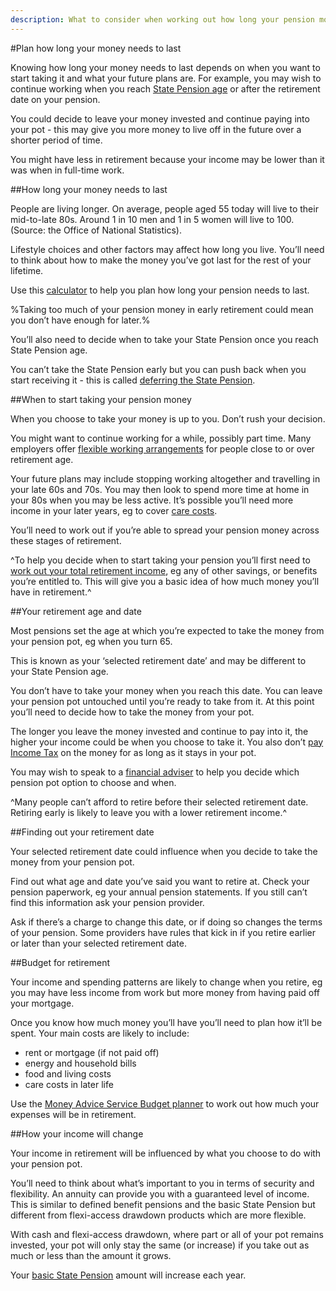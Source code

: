 ```yaml
---
description: What to consider when working out how long your pension money will last, including your retirement date, age, costs and how your income will change.
---
```


#Plan how long your money needs to last

Knowing how long your money needs to last depends on when you want to start taking it and what your future plans are. For example, you may wish to continue working when you reach [State Pension age](https://www.gov.uk/calculate-state-pension/y/age) or after the retirement date on your pension.

You could decide to leave your money invested and continue paying into your pot - this may give you more money to live off in the future over a shorter period of time. 

You might have less in retirement because your income may be lower than it was when in full-time work. 

##How long your money needs to last 

People are living longer. On average, people aged 55 today will live to their mid-to-late 80s. Around 1 in 10 men and 1 in 5 women will live to 100. (Source: the Office of National Statistics). 

Lifestyle choices and other factors may affect how long you live. You’ll need to think about how to make the money you’ve got last for the rest of your lifetime.

Use this [calculator](http://visual.ons.gov.uk/how-long-will-my-pension-need-to-last/) to help you plan how long your pension needs to last.

%Taking too much of your pension money in early retirement could mean you don’t have enough for later.%

You’ll also need to decide when to take your State Pension once you reach State Pension age.

You can’t take the State Pension early but you can push back when you start receiving it - this is called [deferring the State Pension](https://www.gov.uk/deferring-state-pension/what-you-may-get).

##When to start taking your pension money

When you choose to take your money is up to you. Don’t rush your decision.

You might want to continue working for a while, possibly part time. Many employers offer [flexible working arrangements](https://www.gov.uk/flexible-working) for people close to or over retirement age.

Your future plans may include stopping working altogether and travelling in your late 60s and 70s. You may then look to spend more time at home in your 80s when you may be less active. It’s possible you’ll need more income in your later years, eg to cover [care costs](http://www.nhs.uk/Conditions/social-care-and-support-guide/Pages/planning-for-your-future-care-needs.aspx).

You’ll need to work out if you’re able to spread your pension money across these stages of retirement.

^To help you decide when to start taking your pension you’ll first need to [work out your total retirement income](/work-out-income), eg any of other savings, or benefits you’re entitled to. This will give you a basic idea of how much money you’ll have in retirement.^

##Your retirement age and date

Most pensions set the age at which you’re expected to take the money from your pension pot, eg when you turn 65.

This is known as your ‘selected retirement date’ and may be different to your State Pension age.

You don’t have to take your money when you reach this date. You can leave your pension pot untouched until you’re ready to take from it. At this point you’ll need to decide how to take the money from your pot.

The longer you leave the money invested and continue to pay into it, the higher your income could be when you choose to take it. You also don’t [pay Income Tax](/tax) on the money for as long as it stays in your pot.

You may wish to speak to a [financial adviser](/shop-around#getting-financial-advice) to help you decide which pension pot option to choose and when.

^Many people can’t afford to retire before their selected retirement date. Retiring early is likely to leave you with a lower retirement income.^

##Finding out your retirement date

Your selected retirement date could influence when you decide to take the money from your pension pot.

Find out what age and date you’ve said you want to retire at. Check your pension paperwork, eg your annual pension statements. If you still can’t find this information ask your pension provider.

Ask if there’s a charge to change this date, or if doing so changes the terms of your pension. Some providers have rules that kick in if you retire earlier or later than your selected retirement date.

##Budget for retirement

Your income and spending patterns are likely to change when you retire, eg you may have less income from work but more money from having paid off your mortgage.

Once you know how much money you’ll have you’ll need to plan how it’ll be spent. Your main costs are likely to include:

- rent or mortgage (if not paid off)
- energy and household bills
- food and living costs
- care costs in later life

Use the [Money Advice Service Budget planner](https://www.moneyadviceservice.org.uk/en/tools/budget-planner) to work out how much your expenses will be in retirement.

##How your income will change

Your income in retirement will be influenced by what you choose to do with your pension pot.

You’ll need to think about what’s important to you in terms of security and flexibility. An annuity can provide you with a guaranteed level of income. This is similar to defined benefit pensions and the basic State Pension but different from flexi-access drawdown products which are more flexible.

With cash and flexi-access drawdown, where part or all of your pot remains invested, your pot will only stay the same (or increase) if you take out as much or less than the amount it grows.

Your [basic State Pension](https://www.gov.uk/state-pension/overview) amount will increase each year.
